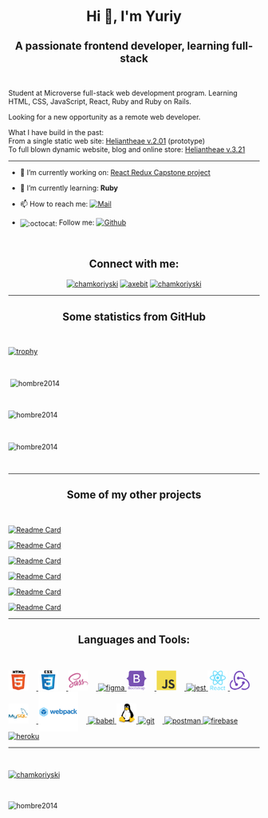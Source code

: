 <h1 align="center">Hi 👋, I'm Yuriy</h1>
<h2 align="center">A passionate frontend developer, learning full-stack</h2></br>
<p>Student at Microverse full-stack web development program. Learning HTML, CSS, JavaScript, React, Ruby and Ruby on Rails.</p>
<p>Looking for a new opportunity as a remote web developer.</p>

What I have build in the past:</br>
From a single static web site: [Heliantheae v.2.01](https://heliantheae.netlify.app/en/index_en.html) (prototype)</br>
To full blown dynamic website, blog and online store: [Heliantheae v.3.21](https://heliantheae.bg/en)

---

- 🔭 I’m currently working on: [React Redux Capstone project](https://stocks-market-data.netlify.app/)

- 🌱 I’m currently learning: **Ruby**

- 📫 How to reach me: <a href="mailto:chamkoriyski@gmail.com"><img src="https://img.shields.io/badge/Gmail-chamkoriyski@gmail.com-blue?logo=Gmail&amp;logoColor=red&amp;labelColor=white" alt="Mail" data-canonical-src="https://img.shields.io/badge/Gmail-chamkoriyski@gmail.com-blue?logo=Gmail&amp;logoColor=red&amp;labelColor=white" style="max-width: 100%;"></a>
- <img class="emoji" title=":octocat:" alt=":octocat:" src="https://github.githubassets.com/images/icons/emoji/octocat.png" height="20" width="20" align="absmiddle"> Follow me: <a href="https://github.com/Hombre2014"><img src="https://img.shields.io/github/followers/Hombre2014?label=Follow%20Me&amp;style=social" alt="Github" data-canonical-src="https://img.shields.io/github/followers/Hombre2014?label=Follow%20Me&amp;style=social" style="max-width: 100%;"></a>

</br>
<h2 align="center">Connect with me:</h2>
<p align="center">
<a href="https://twitter.com/chamkoriyski" target="blank"><img align="center" src="https://raw.githubusercontent.com/rahuldkjain/github-profile-readme-generator/master/src/images/icons/Social/twitter.svg" alt="chamkoriyski" height="30" width="40" /></a>
<a href="https://linkedin.com/in/axebit" target="blank"><img align="center" src="https://raw.githubusercontent.com/rahuldkjain/github-profile-readme-generator/master/src/images/icons/Social/linked-in-alt.svg" alt="axebit" height="30" width="40" /></a>
<a href="https://www.hackerrank.com/chamkoriyski" target="blank"><img align="center" src="https://raw.githubusercontent.com/rahuldkjain/github-profile-readme-generator/master/src/images/icons/Social/hackerrank.svg" alt="chamkoriyski" height="30" width="40" /></a>
</p>

---

<h2 align="center">Some statistics from GitHub</h2></br>

[![trophy](https://github-profile-trophy.vercel.app/?username=Hombre2014&margin-w=15)](https://github.com/ryo-ma/github-profile-trophy)

</br><p>&nbsp;<img align="center" src="https://github-readme-stats.vercel.app/api?username=hombre2014&show_icons=true&locale=en" alt="hombre2014" /></p></br>

<p><img align="center" src="https://github-readme-streak-stats.herokuapp.com/?user=hombre2014&" alt="hombre2014" /></p></br>

<p><img align="center" src="https://github-readme-stats.vercel.app/api/top-langs?username=hombre2014&show_icons=true&locale=en&layout=compact" alt="hombre2014" /></p></br>

---

<h2 align="center">Some of my other projects</h2></br>

[![Readme Card](https://github-readme-stats.vercel.app/api/pin/?username=Hombre2014&repo=Awesome_Books)](https://github.com/Hombre2014/Awesome_Books)

[![Readme Card](https://github-readme-stats.vercel.app/api/pin/?username=Hombre2014&repo=Leaderboard)](https://github.com/Hombre2014/Leaderboard)

[![Readme Card](https://github-readme-stats.vercel.app/api/pin/?username=Hombre2014&repo=JS_Capstone_project)](https://github.com/Hombre2014/JS_Capstone_project)

[![Readme Card](https://github-readme-stats.vercel.app/api/pin/?username=Hombre2014&repo=math-magicians)](https://github.com/Hombre2014/math-magicians)

[![Readme Card](https://github-readme-stats.vercel.app/api/pin/?username=Hombre2014&repo=Book-store)](https://github.com/Hombre2014/Book-store)

[![Readme Card](https://github-readme-stats.vercel.app/api/pin/?username=Hombre2014&repo=Space-Travelers)](https://github.com/Hombre2014/Space-Travelers)

---

<h2 align="center">Languages and Tools:</h2>
</br>
<p align="left">
  <a href="https://www.w3.org/html/" target="_blank" rel="noreferrer">
    <img src="https://raw.githubusercontent.com/devicons/devicon/master/icons/html5/html5-original-wordmark.svg" alt="html5" width="40" height="40" style="margin-right: 1rem;"/>
  </a>
  <a href="https://www.w3schools.com/css/" target="_blank" rel="noreferrer"> <img src="https://raw.githubusercontent.com/devicons/devicon/master/icons/css3/css3-original-wordmark.svg" alt="css3" width="40" height="40" style="margin-right: 1rem;"/>
  </a>
  <a href="https://sass-lang.com" target="_blank" rel="noreferrer">
    <img src="https://raw.githubusercontent.com/devicons/devicon/master/icons/sass/sass-original.svg" alt="sass" width="40" height="40" style="margin-right: 1rem;"/>
  </a>
  <a href="https://www.figma.com/" target="_blank" rel="noreferrer"> <img src="https://www.vectorlogo.zone/logos/figma/figma-icon.svg" alt="figma" width="40" height="40"/>
  </a>
  <a href="https://getbootstrap.com" target="_blank" rel="noreferrer">
    <img src="https://raw.githubusercontent.com/devicons/devicon/master/icons/bootstrap/bootstrap-plain-wordmark.svg" alt="bootstrap" width="40" height="40" style="margin-right: 1rem;"/>
  </a>
  <a href="https://developer.mozilla.org/en-US/docs/Web/JavaScript" target="_blank" rel="noreferrer">
    <img src="https://raw.githubusercontent.com/devicons/devicon/master/icons/javascript/javascript-original.svg" alt="javascript" width="40" height="40" style="margin-right: 1rem;"/>
  </a>
  <a href="https://jestjs.io" target="_blank" rel="noreferrer"> <img src="https://www.vectorlogo.zone/logos/jestjsio/jestjsio-icon.svg" alt="jest" width="40" height="40"/>
  </a>
  <a href="https://reactjs.org/" target="_blank" rel="noreferrer"> <img src="https://raw.githubusercontent.com/devicons/devicon/master/icons/react/react-original-wordmark.svg" alt="react" width="40" height="40"/>
  </a>
  <a href="https://redux.js.org" target="_blank" rel="noreferrer"> <img src="https://raw.githubusercontent.com/devicons/devicon/master/icons/redux/redux-original.svg" alt="redux" width="40" height="40"/> </a>
  <a href="https://www.mysql.com/" target="_blank" rel="noreferrer">
    <img src="https://raw.githubusercontent.com/devicons/devicon/master/icons/mysql/mysql-original-wordmark.svg" alt="mysql" width="40" height="40" style="margin-right: 1rem;"/>
  </a>
  <a href="https://webpack.js.org" target="_blank" rel="noreferrer">
    <img src="https://raw.githubusercontent.com/devicons/devicon/d00d0969292a6569d45b06d3f350f463a0107b0d/icons/webpack/webpack-original-wordmark.svg" alt="webpack" width="80" height="80" style="margin-right: 1rem; vertical-align: -95% !important;"/>
  </a>
  <a href="https://babeljs.io/" target="_blank" rel="noreferrer"> <img src="https://www.vectorlogo.zone/logos/babeljs/babeljs-icon.svg" alt="babel" width="40" height="40"/>
  </a>
  <a href="https://www.linux.org/" target="_blank" rel="noreferrer"> <img src="https://raw.githubusercontent.com/devicons/devicon/master/icons/linux/linux-original.svg" alt="linux" width="40" height="40"/>
  </a>
  <a href="https://git-scm.com/" target="_blank" rel="noreferrer">
    <img src="https://www.vectorlogo.zone/logos/git-scm/git-scm-icon.svg" alt="git" width="40" height="40" style="margin-right: 1rem;" />
  </a>
  <a href="https://postman.com" target="_blank" rel="noreferrer"> <img src="https://www.vectorlogo.zone/logos/getpostman/getpostman-icon.svg" alt="postman" width="40" height="40"/>
  </a>
  <a href="https://firebase.google.com/" target="_blank" rel="noreferrer"> <img src="https://www.vectorlogo.zone/logos/firebase/firebase-icon.svg" alt="firebase" width="40" height="40"/>
  </a>
  <a href="https://heroku.com" target="_blank" rel="noreferrer"> <img src="https://www.vectorlogo.zone/logos/heroku/heroku-icon.svg" alt="heroku" width="40" height="40"/>
  </a>
</p>

---

</br>
<p align="left"> <a href="https://twitter.com/chamkoriyski" target="blank">
<img src="https://img.shields.io/twitter/follow/chamkoriyski?logo=twitter&style=for-the-badge" alt="chamkoriyski" />
</a>
</p></br>

<p align="left">
<img src="https://komarev.com/ghpvc/?username=hombre2014&label=Profile%20views&color=0e75b6&style=flat" alt="hombre2014" />
</p>
